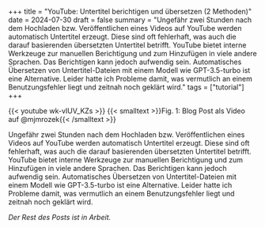 +++
title = "YouTube: Untertitel berichtigen und übersetzen (2 Methoden)"
date = 2024-07-30
draft = false
summary = "Ungefähr zwei Stunden nach dem Hochladen bzw. Veröffentlichen eines Videos auf YouTube werden automatisch Untertitel erzeugt. Diese sind oft fehlerhaft, was auch die darauf basierenden übersetzten Untertitel betrifft. YouTube bietet interne Werkzeuge zur manuellen Berichtigung und zum Hinzufügen in viele andere Sprachen. Das Berichtigen kann jedoch aufwendig sein. Automatisches Übersetzen von Untertitel-Dateien mit einem Modell wie GPT-3.5-turbo ist eine Alternative. Leider hatte ich Probleme damit, was vermutlich an einem Benutzungsfehler liegt und zeitnah noch geklärt wird."
tags = ["tutorial"]
+++

{{< youtube wk-vIUV_KZs >}}
{{< smalltext >}}Fig. 1: Blog Post als Video auf @mjmrozek{{< /smalltext >}} 

Ungefähr zwei Stunden nach dem Hochladen bzw. Veröffentlichen eines Videos auf YouTube werden automatisch Untertitel erzeugt. Diese sind oft fehlerhaft, was auch die darauf basierenden übersetzten Untertitel betrifft. YouTube bietet interne Werkzeuge zur manuellen Berichtigung und zum Hinzufügen in viele andere Sprachen. Das Berichtigen kann jedoch aufwendig sein. Automatisches Übersetzen von Untertitel-Dateien mit einem Modell wie GPT-3.5-turbo ist eine Alternative. Leider hatte ich Probleme damit, was vermutlich an einem Benutzungsfehler liegt und zeitnah noch geklärt wird.

*Der Rest des Posts ist in Arbeit.*